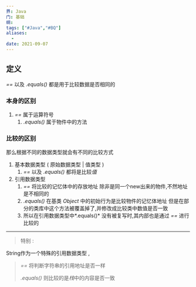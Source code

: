 ```yaml
---
界: Java
门: 基础
纲: 
tags: ["#Java","#BQ"]
aliases:
  - 
date: 2021-09-07
---
```

## 定义

*==* 以及 *.equals()* 都是用于比较数据是否相同的

### 本身的区别

1. *==*  属于运算符号
	1. *.equals()* 属于物件中的方法

### 比较的区别

那么根据不同的数据类型就会有不同的比较方式

1. 基本数据类型 ( 原始数据类型 | 值类型 )
    1. *==* 以及 *.equals()* 都将是比较*值*
2. 引用数据类型
    1. *==* 将比较的记忆体中的存放地址
    除非是同一个new出来的物件,不然地址是不相同的
    2. *.equals()* 在基类 *Object* 中的初始行为是比较物件的记忆体地址
    但是在部分的类库中这个方法被覆盖掉了,并修改成比较类中数值是否一致
    3. 所以在引用数据类型中*.equals()* 没有被复写时,其内部也是通过 *==* 进行比较的

---

> 特别 : 
> 
 String作为一个特殊的引用数据类型 , 
 > 
> *==* 将判断字符串的引用地址是否一样
> 
>*.equals()* 则比较的是*栈*中的内容是否一致
